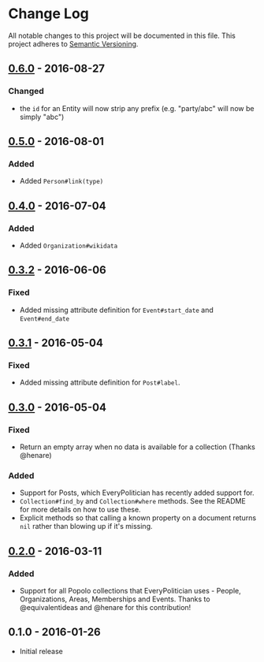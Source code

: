 # Change Log

All notable changes to this project will be documented in this file.
This project adheres to [Semantic Versioning](http://semver.org/).

## [0.6.0] - 2016-08-27

### Changed

- the `id` for an Entity will now strip any prefix (e.g. "party/abc"
  will now be simply "abc")

## [0.5.0] - 2016-08-01

### Added

- Added `Person#link(type)`

## [0.4.0] - 2016-07-04

### Added

- Added `Organization#wikidata`

## [0.3.2] - 2016-06-06

### Fixed

- Added missing attribute definition for `Event#start_date` and
  `Event#end_date`

## [0.3.1] - 2016-05-04

### Fixed

- Added missing attribute definition for `Post#label`.

## [0.3.0] - 2016-05-04

### Fixed

- Return an empty array when no data is available for a collection (Thanks @henare)

### Added

- Support for Posts, which EveryPolitician has recently added support for.
- `Collection#find_by` and `Collection#where` methods. See the README for more details on how to use these.
- Explicit methods so that calling a known property on a document returns `nil` rather than blowing up if it's missing.

## [0.2.0] - 2016-03-11

### Added

- Support for all Popolo collections that EveryPolitician uses - People, Organizations, Areas, Memberships and Events. Thanks to @equivalentideas and @henare for this contribution!

## 0.1.0 - 2016-01-26

- Initial release

[0.2.0]: https://github.com/everypolitician/everypolitician-popolo/compare/v0.1.0...v0.2.0
[0.3.0]: https://github.com/everypolitician/everypolitician-popolo/compare/v0.2.0...v0.3.0
[0.3.1]: https://github.com/everypolitician/everypolitician-popolo/compare/v0.3.0...v0.3.1
[0.3.2]: https://github.com/everypolitician/everypolitician-popolo/compare/v0.3.1...v0.3.2
[0.4.0]: https://github.com/everypolitician/everypolitician-popolo/compare/v0.3.0...v0.4.0
[0.5.0]: https://github.com/everypolitician/everypolitician-popolo/compare/v0.4.0...v0.5.0
[0.6.0]: https://github.com/everypolitician/everypolitician-popolo/compare/v0.5.0...v0.6.0
